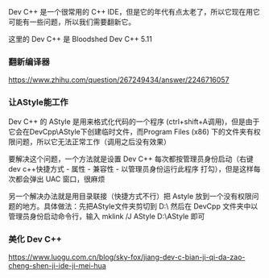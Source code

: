 Dev C++ 是一个很常用的 C++ IDE，但是它的年代有点太老了，所以它现在用它可能有一些问题，所以我们需要翻新它。

这里的 Dev C++ 是 Bloodshed Dev C++ 5.11

### 翻新编译器

https://www.zhihu.com/question/267249434/answer/2246716057

### 让AStyle能工作

Dev C++ 的 AStyle 是用来格式化代码的一个程序 (ctrl+shift+A调用)，但是由于它会在DevCpp\\AStyle下创建临时文件，而Program Files (x86) 下的文件夹有权限问题，所以它无法正常工作（调用之后没有效果）

要解决这个问题，一个方法就是设置 Dev C++ 每次都按管理员身份启动（右键dev c++快捷方式 - 属性 - 兼容性 - 以管理员身份运行此程序 打勾），但是这样每次都会弹出 UAC 窗口，很麻烦

另一个解决办法就是用目录联接（快捷方式不行）把 Astyle 放到一个没有权限问题的地方。具体做法：先把AStyle文件夹剪切到 D:\\ 然后在 DevCpp 文件夹中以管理员身份启动命令行，输入 mklink /J AStyle D:\\AStyle 即可

### 美化 Dev C++

https://www.luogu.com.cn/blog/sky-fox/jiang-dev-c-bian-ji-qi-da-zao-cheng-shen-ji-ide-ji-mei-hua
